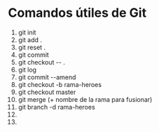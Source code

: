 # Comandos útiles de Git

1. git init
2. git add .
3. git reset .
4. git commit
5. git checkout -- .
6. git log
7. git commit --amend
8. git checkout -b rama-heroes
9. git checkout master
9. git merge (+ nombre de la rama para fusionar)
10. git branch -d rama-heroes
11. 
12. 

